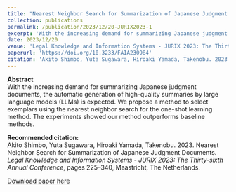 ```yaml
---
title: "Nearest Neighbor Search for Summarization of Japanese Judgment Documents"
collection: publications
permalink: /publication/2023/12/20-JURIX2023-1
excerpt: 'With the increasing demand for summarizing Japanese judgment documents, the automatic generation of high-quality summaries by large language models (LLMs) is expected. We propose a method to select exemplars using the nearest neighbor search for the one-shot learning method. The experiments showed our method outperforms baseline methods.'
date: 2023/12/20
venue: 'Legal Knowledge and Information Systems - JURIX 2023: The Thirty-sixth Annual Conference'
paperurl: 'https://doi.org/10.3233/FAIA230984'
citation: 'Akito Shimbo, Yuta Sugawara, Hiroaki Yamada, Takenobu. 2023. Nearest Neighbor Search for Summarization of Japanese Judgment Documents. <i>Legal Knowledge and Information Systems - JURIX 2023: The Thirty-sixth Annual Conference</i>, pages 225–340, Maastricht, The Netherlands.'
---
```

**Abstract**   
With the increasing demand for summarizing Japanese judgment documents, the automatic generation of high-quality summaries by large language models (LLMs) is expected. We propose a method to select exemplars using the nearest neighbor search for the one-shot learning method. The experiments showed our method outperforms baseline methods.

**Recommended citation:**   
Akito Shimbo, Yuta Sugawara, Hiroaki Yamada, Takenobu. 2023. Nearest Neighbor Search for Summarization of Japanese Judgment Documents. <i>Legal Knowledge and Information Systems - JURIX 2023: The Thirty-sixth Annual Conference</i>, pages 225–340, Maastricht, The Netherlands.

<a href='https://doi.org/10.3233/FAIA230984'>Download paper here</a>
